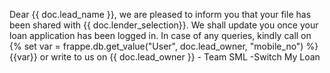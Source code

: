 Dear {{ doc.lead_name }}, we are pleased to inform you that your file has been shared with {{ doc.lender_selection}}. We shall update you once your loan application has been logged in. In case of any queries, kindly call on {% set var = frappe.db.get_value("User", doc.lead_owner, "mobile_no") %} {{var}} or write to us on {{ doc.lead_owner }} - Team SML -Switch My Loan